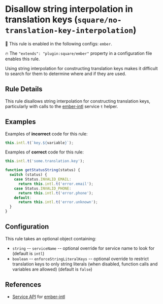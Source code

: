 # Disallow string interpolation in translation keys (`square/no-translation-key-interpolation`)

💼 This rule is enabled in the following configs: `ember`.

<!-- end rule header -->

🔥 The `"extends": "plugin:square/ember"` property in a configuration file enables this rule.

Using string interpolation for constructing translation keys makes it difficult to search for them to determine where and if they are used.

## Rule Details

This rule disallows string interpolation for constructing translation keys, particularly with calls to the [ember-intl] service `t` helper.

## Examples

Examples of **incorrect** code for this rule:

```js
this.intl.t(`key.${variable}`);
```

Examples of **correct** code for this rule:

```js
this.intl.t('some.translation.key');
```

```js
function getStatusString(status) {
  switch (status) {
    case Status.INVALID_EMAIL:
      return this.intl.t('error.email');
    case Status.INVALID_PHONE:
      return this.intl.t('error.phone');
    default:
      return this.intl.t('error.unknown');
  }
}
```

## Configuration

This rule takes an optional object containing:

- `string` -- `serviceName` -- optional override for service name to look for (default is `intl`)
- `boolean` -- `enforceStringLiteralKeys` -- optional override to restrict translation keys to only string literals (when disabled, function calls and variables are allowed) (default is `false`)

## References

- [Service API](https://ember-intl.github.io/ember-intl/versions/v4.0.0/docs/guide/ember-service-api) for [ember-intl]

[ember-intl]: https://github.com/ember-intl/ember-intl
